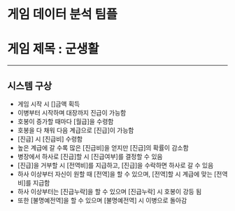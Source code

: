 # 게임 데이터 분석 팀플
# 게임 제목 : 군생활
------------
## 시스템 구상
- 게임 시작 시 []금액 획득
- 이병부터 시작하며 대장까지 진급이 가능함
- 호봉이 증가할 때마다 [월급]을 수령함
- 호봉을 다 채워 다음 계급으로 [진급]이 가능함
- [진급] 시 [진급비] 수령함
- 높은 계급에 갈 수록 많은 [진급비]을 얻지만 [진급]의 확률이 감소함
- 병장에서 하사로 [진급]할 시 [진급여부]를 결정할 수 있음
- [진급]을 거부할 시 [전역비]를 지급하고, [진급]을 수락하면 하사로 갈 수 있음
- 하사 이상부터 자신이 원할 때 [전역]을 할 수 있으며, [전역]할 시 계급에 맞는 [전역비]를 지급함
- 하사 이상부터는 [진급누락]을 할 수 있으며 [진급누락] 시 호봉이 강등 됨 
- 또한 [불명예전역]을 할 수 있으며 [불명예전역] 시 이병으로 돌아감

